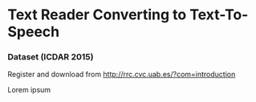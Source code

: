 # Text Reader Converting to Text-To-Speech
### Dataset (ICDAR 2015)
Register and download from http://rrc.cvc.uab.es/?com=introduction

Lorem ipsum